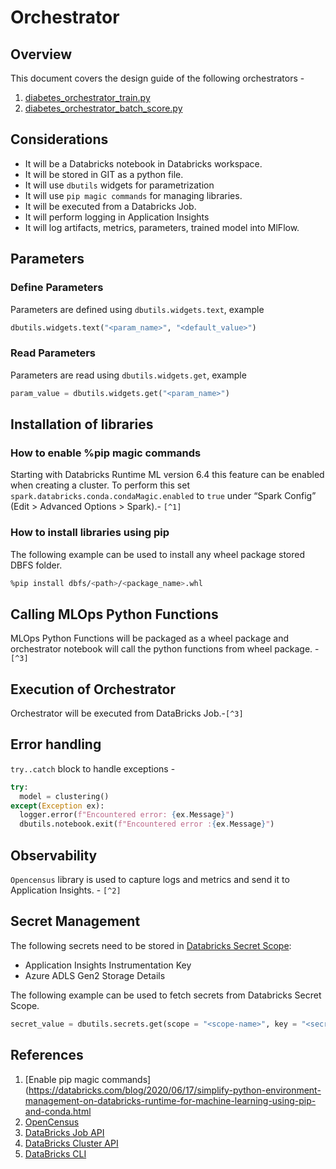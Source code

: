 # Orchestrator

## Overview

This document covers the design guide of the following orchestrators -

1. [diabetes_orchestrator_train.py](diabetes_orchestrator_train.py)
2. [diabetes_orchestrator_batch_score.py](diabetes_orchestrator_batch_score.py)

## Considerations

- It will be a Databricks notebook in Databricks workspace.
- It will be stored in GIT as a python file.
- It will use `dbutils` widgets for parametrization
- It will use `pip magic commands` for managing libraries.
- It will be executed from a Databricks Job.
- It will perform logging in Application Insights
- It will log artifacts, metrics, parameters, trained model into MlFlow.

## Parameters

### Define Parameters

Parameters are defined using `dbutils.widgets.text`, example

```py
dbutils.widgets.text("<param_name>", "<default_value>")
```

### Read Parameters

Parameters are read using `dbutils.widgets.get`, example

```py
param_value = dbutils.widgets.get("<param_name>")
```

## Installation of libraries

### How to enable %pip magic commands

Starting with Databricks Runtime ML version 6.4 this feature can be enabled when creating a cluster.
To perform this set `spark.databricks.conda.condaMagic.enabled` to `true` under “Spark Config” (Edit > Advanced Options > Spark).- `[^1]`

### How to install libraries using pip

The following example can be used to install any wheel package stored DBFS folder.

```sh
%pip install dbfs/<path>/<package_name>.whl
```

## Calling MLOps Python Functions

MLOps Python Functions will be packaged as a wheel package and orchestrator notebook will call the python functions from wheel package. - `[^3]`

## Execution of Orchestrator

Orchestrator will be executed from DataBricks Job.-`[^3]`

## Error handling

`try..catch` block to handle exceptions -

```py
try:
  model = clustering()
except(Exception ex):
  logger.error(f"Encountered error: {ex.Message}")
  dbutils.notebook.exit(f"Encountered error :{ex.Message}")
```

## Observability

`Opencensus` library is used to capture logs and metrics and send it to Application Insights. - `[^2]`

## Secret Management

The following secrets need to be stored in [Databricks Secret Scope](https://docs.microsoft.com/en-us/azure/databricks/security/secrets/):

- Application Insights Instrumentation Key
- Azure ADLS Gen2 Storage Details

The following example can be used to fetch secrets from Databricks Secret Scope.

```py
secret_value = dbutils.secrets.get(scope = "<scope-name>", key = "<secret-name>")
```

## References

1. [Enable pip magic commands](https://databricks.com/blog/2020/06/17/simplify-python-environment-management-on-databricks-runtime-for-machine-learning-using-pip-and-conda.html
2. [OpenCensus](https://docs.microsoft.com/en-us/azure/azure-monitor/app/opencensus-python)
3. [DataBricks Job API](https://docs.databricks.com/dev-tools/api/latest/jobs.html)
4. [DataBricks Cluster API](https://docs.databricks.com/dev-tools/api/latest/clusters.html)
5. [DataBricks CLI](https://docs.databricks.com/dev-tools/cli/index.html)
